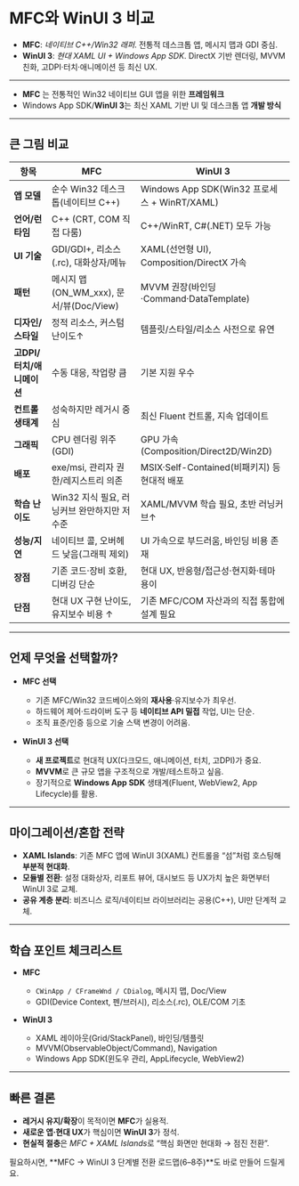 # **MFC**와 **WinUI 3** 비교

* **MFC**: *네이티브 C++/Win32 래퍼*. 전통적 데스크톱 앱, 메시지 맵과 GDI 중심.
* **WinUI 3**: *현대 XAML UI + Windows App SDK*. DirectX 기반 렌더링, MVVM 친화, 고DPI·터치·애니메이션 등 최신 UX.
---
* **MFC** 는 전통적인 Win32 네이티브 GUI 앱을 위한 **프레임워크**
* Windows App SDK/**WinUI 3**는 최신 XAML 기반 UI 및 데스크톱 앱 **개발 방식**
---

## 큰 그림 비교

| 항목                | MFC                                | WinUI 3                                  |
| ----------------- | ---------------------------------- | ---------------------------------------- |
| **앱 모델**          | 순수 Win32 데스크톱(네이티브 C++)            | Windows App SDK(Win32 프로세스 + WinRT/XAML) |
| **언어/런타임**        | C++ (CRT, COM 직접 다룸)               | C++/WinRT, C#(.NET) 모두 가능                |
| **UI 기술**         | GDI/GDI+, 리소스(.rc), 대화상자/메뉴        | XAML(선언형 UI), Composition/DirectX 가속     |
| **패턴**            | 메시지 맵(ON\_WM\_xxx), 문서/뷰(Doc/View) | MVVM 권장(바인딩·Command·DataTemplate)        |
| **디자인/스타일**       | 정적 리소스, 커스텀 난이도↑                   | 템플릿/스타일/리소스 사전으로 유연                      |
| **고DPI/터치/애니메이션** | 수동 대응, 작업량 큼                       | 기본 지원 우수                                 |
| **컨트롤 생태계**       | 성숙하지만 레거시 중심                       | 최신 Fluent 컨트롤, 지속 업데이트                   |
| **그래픽**           | CPU 렌더링 위주(GDI)                    | GPU 가속(Composition/Direct2D/Win2D)       |
| **배포**            | exe/msi, 관리자 권한/레지스트리 의존           | MSIX·Self-Contained(비패키지) 등 현대적 배포       |
| **학습 난이도**        | Win32 지식 필요, 러닝커브 완만하지만 저수준        | XAML/MVVM 학습 필요, 초반 러닝커브↑                |
| **성능/지연**         | 네이티브 콜, 오버헤드 낮음(그래픽 제외)            | UI 가속으로 부드러움, 바인딩 비용 존재                  |
| **장점**            | 기존 코드·장비 호환, 디버깅 단순                | 현대 UX, 반응형/접근성·현지화·테마 용이                 |
| **단점**            | 현대 UX 구현 난이도, 유지보수 비용 ↑            | 기존 MFC/COM 자산과의 직접 통합에 설계 필요             |

---

## 언제 무엇을 선택할까?

* **MFC 선택**

  * 기존 MFC/Win32 코드베이스와의 **재사용**·유지보수가 최우선.
  * 하드웨어 제어·드라이버 도구 등 **네이티브 API 밀접** 작업, UI는 단순.
  * 조직 표준/인증 등으로 기술 스택 변경이 어려움.

* **WinUI 3 선택**

  * **새 프로젝트**로 현대적 UX(다크모드, 애니메이션, 터치, 고DPI)가 중요.
  * **MVVM**로 큰 규모 앱을 구조적으로 개발/테스트하고 싶음.
  * 장기적으로 **Windows App SDK** 생태계(Fluent, WebView2, App Lifecycle)를 활용.

---

## 마이그레이션/혼합 전략

* **XAML Islands**: 기존 MFC 앱에 WinUI 3(XAML) 컨트롤을 “섬”처럼 호스팅해 **부분적 현대화**.
* **모듈별 전환**: 설정 대화상자, 리포트 뷰어, 대시보드 등 UX가치 높은 화면부터 WinUI 3로 교체.
* **공유 계층 분리**: 비즈니스 로직/네이티브 라이브러리는 공용(C++), UI만 단계적 교체.

---

## 학습 포인트 체크리스트

* **MFC**

  * `CWinApp / CFrameWnd / CDialog`, 메시지 맵, Doc/View
  * GDI(Device Context, 펜/브러시), 리소스(.rc), OLE/COM 기초

* **WinUI 3**

  * XAML 레이아웃(Grid/StackPanel), 바인딩/템플릿
  * MVVM(ObservableObject/Command), Navigation
  * Windows App SDK(윈도우 관리, AppLifecycle, WebView2)

---

## 빠른 결론

* **레거시 유지/확장**이 목적이면 **MFC**가 실용적.
* **새로운 앱·현대 UX**가 핵심이면 **WinUI 3**가 정석.
* **현실적 절충**은 *MFC + XAML Islands*로 “핵심 화면만 현대화 → 점진 전환”.

필요하시면, \*\*MFC → WinUI 3 단계별 전환 로드맵(6–8주)\*\*도 바로 만들어 드릴게요.
